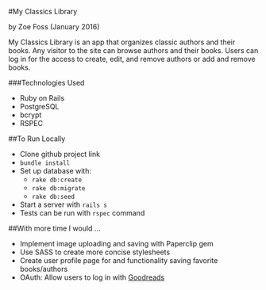 #My Classics Library

by Zoe Foss (January 2016)

My Classics Library is an app that organizes classic authors and their books. Any visitor to the site can browse authors and their books. Users can log in for the access to create, edit, and remove authors or add and remove books. 

###Technologies Used
- Ruby on Rails
- PostgreSQL
- bcrypt
- RSPEC

##To Run Locally
- Clone github project link
- `bundle install`
- Set up database with: 
	* `rake db:create`
	* `rake db:migrate`
	* `rake db:seed`
- Start a server with `rails s`
- Tests can be run with `rspec` command

##With more time I would ...
- Implement image uploading and saving with Paperclip gem 
- Use SASS to create more concise stylesheets
- Create user profile page for and functionality saving favorite books/authors
- OAuth: Allow users to log in with <a href="https://www.goodreads.com/">Goodreads</a>